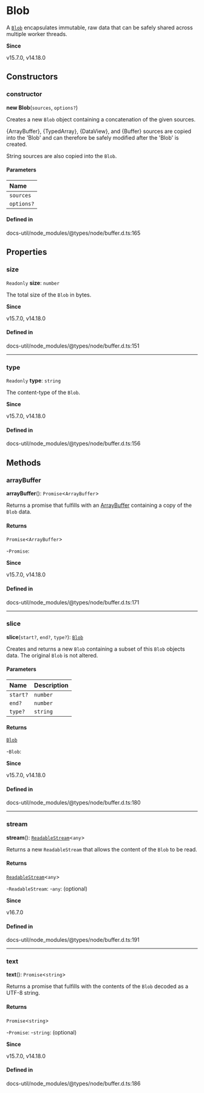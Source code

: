 # Blob

A [`Blob`](https://developer.mozilla.org/en-US/docs/Web/API/Blob) encapsulates immutable, raw data that can be safely shared across
multiple worker threads.

**Since**

v15.7.0, v14.18.0

## Constructors

### constructor

**new Blob**(`sources`, `options?`)

Creates a new `Blob` object containing a concatenation of the given sources.

{ArrayBuffer}, {TypedArray}, {DataView}, and {Buffer} sources are copied into
the 'Blob' and can therefore be safely modified after the 'Blob' is created.

String sources are also copied into the `Blob`.

#### Parameters

| Name |
| :------ |
| `sources` | ([`Blob`](Blob.md) \| [`BinaryLike`](../types/BinaryLike.md))[] |
| `options?` | [`BlobOptions`](../interfaces/BlobOptions.md) |

#### Defined in

docs-util/node_modules/@types/node/buffer.d.ts:165

## Properties

### size

 `Readonly` **size**: `number`

The total size of the `Blob` in bytes.

**Since**

v15.7.0, v14.18.0

#### Defined in

docs-util/node_modules/@types/node/buffer.d.ts:151

___

### type

 `Readonly` **type**: `string`

The content-type of the `Blob`.

**Since**

v15.7.0, v14.18.0

#### Defined in

docs-util/node_modules/@types/node/buffer.d.ts:156

## Methods

### arrayBuffer

**arrayBuffer**(): `Promise`<`ArrayBuffer`\>

Returns a promise that fulfills with an [ArrayBuffer](https://developer.mozilla.org/en-US/docs/Web/JavaScript/Reference/Global_Objects/ArrayBuffer) containing a copy of
the `Blob` data.

#### Returns

`Promise`<`ArrayBuffer`\>

-`Promise`: 

**Since**

v15.7.0, v14.18.0

#### Defined in

docs-util/node_modules/@types/node/buffer.d.ts:171

___

### slice

**slice**(`start?`, `end?`, `type?`): [`Blob`](Blob.md)

Creates and returns a new `Blob` containing a subset of this `Blob` objects
data. The original `Blob` is not altered.

#### Parameters

| Name | Description |
| :------ | :------ |
| `start?` | `number` | The starting index. |
| `end?` | `number` | The ending index. |
| `type?` | `string` | The content-type for the new `Blob` |

#### Returns

[`Blob`](Blob.md)

-`Blob`: 

**Since**

v15.7.0, v14.18.0

#### Defined in

docs-util/node_modules/@types/node/buffer.d.ts:180

___

### stream

**stream**(): [`ReadableStream`](../index.md#readablestream)<`any`\>

Returns a new `ReadableStream` that allows the content of the `Blob` to be read.

#### Returns

[`ReadableStream`](../index.md#readablestream)<`any`\>

-`ReadableStream`: 
	-`any`: (optional) 

**Since**

v16.7.0

#### Defined in

docs-util/node_modules/@types/node/buffer.d.ts:191

___

### text

**text**(): `Promise`<`string`\>

Returns a promise that fulfills with the contents of the `Blob` decoded as a
UTF-8 string.

#### Returns

`Promise`<`string`\>

-`Promise`: 
	-`string`: (optional) 

**Since**

v15.7.0, v14.18.0

#### Defined in

docs-util/node_modules/@types/node/buffer.d.ts:186
